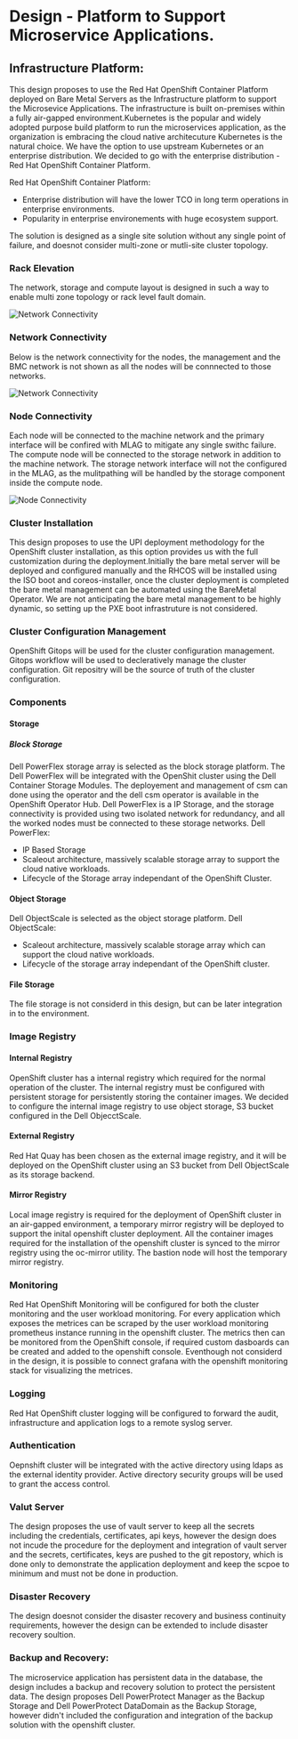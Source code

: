 # Design - Platform to Support Microservice Applications.

## Infrastructure Platform:
This design proposes to use the Red Hat OpenShift Container Platform deployed on Bare Metal Servers as the Infrastructure platform to support the Microsevice Applications. The infrastructure is built on-premises within a fully air-gapped environment.Kubernetes is the popular and widely adopted purpose build platform to run the microservices application, as the organization is embracing the cloud native architecuture Kubernetes is the natural choice. We have the option to use upstream Kubernetes or an enterprise distribution. We decided to go with the enterprise distribution - Red Hat OpenShift Container Platform.

Red Hat OpenShift Container Platform:
* Enterprise distribution will have the lower TCO in long term operations in enterprise environments.
* Popularity in enterprise environements with huge ecosystem support.

The solution is designed as a single site solution without any single point of failure, and doesnot consider multi-zone or mutli-site cluster topology.

### Rack Elevation
The network, storage and compute layout is designed in such a way to enable multi zone topology or rack level fault domain.

![Network Connectivity](https://github.com/user-attachments/assets/837d00d2-30f4-4339-8226-67b5ee45d81d)

### Network Connectivity
Below is the network connectivity for the nodes, the management and the BMC network is not shown as all the nodes will be connnected to those networks.

![Network Connectivity](https://github.com/user-attachments/assets/4bbf7286-78e0-4b26-8392-56cf5449e3e1)

### Node Connectivity
Each node will be connected to the machine network and the primary interface will be confired with MLAG to mitigate any single swithc failure. The compute node will be connected to the storage network in addition to the machine network. The storage network interface will not the configured in the MLAG, as the mulitpathing will be handled by the storage component inside the compute node.

![Node Connectivity](https://github.com/user-attachments/assets/7b70dce3-61e5-4ae4-8184-4dc40e6da1a7)

### Cluster Installation
This design proposes to use the UPI deployment methodology for the OpenShift cluster installation, as this option provides us with the full customization during the deployment.Initially the bare metal server will be deployed and configured manually and the RHCOS will be installed using the ISO boot and coreos-installer, once the cluster deployment is completed the bare metal management can be automated using the BareMetal Operator. We are not anticipating the bare metal management to be highly dynamic, so setting up the PXE boot infrastruture is not considered.

### Cluster Configuration Management
OpenShift Gitops will be used for the cluster configuration management. Gitops workflow will be used to decleratively manage the cluster configuration. Git repositry will be the source of truth of the cluster configuration.

### Components

#### Storage

##### Block Storage
Dell PowerFlex storage array is selected as the block storage platform. The Dell PowerFlex will be integrated with the OpenShit cluster using the Dell Container Storage Modules. The deployement and management of csm can done using the operator and the dell csm operator is available in the OpenShift Operator Hub.
Dell PowerFlex is a IP Storage, and the storage connectivity is provided using two isolated network for redundancy, and all the worked nodes must be connected to these storage networks.
Dell PowerFlex:
* IP Based Storage
* Scaleout architecture, massively scalable storage array to support the cloud native workloads.
* Lifecycle of the Storage array independant of the OpenShift Cluster.

#### Object Storage
Dell ObjectScale is selected as the object storage platform.
Dell ObjectScale:
* Scaleout architecture, massively scalable storage array which can support the cloud native workloads.
* Lifecycle of the storage array independant of the OpenShift cluster.

#### File Storage
The file storage is not considerd in this design, but can be later integration in to the environment.


### Image Registry

#### Internal Registry
OpenShift cluster has a internal registry which required for the normal operation of the cluster. The internal registry must be configured with persistent storage for persistently storing the container images. We decided to configure the internal image registry to use object storage, S3 bucket configured in the Dell ObjecctScale.

#### External Registry
Red Hat Quay has been chosen as the external image registry, and it will be deployed on the OpenShift cluster using an S3 bucket from Dell ObjectScale as its storage backend. 

#### Mirror Registry
Local image registry is required for the deployment of OpenShift cluster in an air-gapped environment, a temporary mirror registry will be deployed to support the inital openshift cluster deployment. All the container images required for the installation of the openshift cluster is synced to the mirror registry using the oc-mirror utility. The bastion node will host the temporary mirror registry.

### Monitoring 
Red Hat OpenShift Monitoring will be configured for both the cluster monitoring and the user workload monitoring. For every application which exposes the metrices can be scraped by the user workload monitoring prometheus instance running in the openshift cluster. The metrics then can be monitored from the OpenShift console, if required custom dasboards can be created and added to the openshift console. Eventhough not considerd in the design, it is possible to connect grafana with the openshift monitoring stack for visualizing the metrices.

### Logging
Red Hat OpenShift cluster logging will be configured to forward the audit, infrastructure and application logs to a remote syslog server.


### Authentication
Oepnshift cluster will be integrated with the active directory using ldaps as the external identity provider. Active directory security groups will be used to grant the access control.

### Valut Server
The design proposes the use of vault server to keep all the secrets including the credentials, certificates, api keys, however the design does not incude the procedure for the deployment and integration of vault server and the secrets, certificates, keys are pushed to the git repostory, which is done only to demonstrate the application deployment and keep the scpoe to minimum and must not be done in production.

### Disaster Recovery
The design doesnot consider the disaster recovery and business continuity requirements, however the design can be extended to include disaster recovery soultion.

### Backup and Recovery:
The microservice application has persistent data in the database, the design includes a backup and recovery solution to protect the persistent data. The design proposes Dell PowerProtect Manager as the Backup Storage and Dell PowerProtect DataDomain as the Backup Storage, however didn't included the configuration and integration of the backup solution with the openshift cluster.
